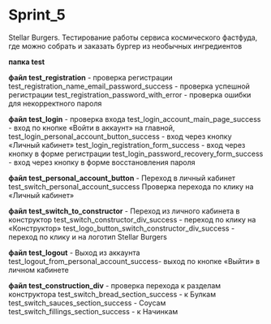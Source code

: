 # Sprint_5
Stellar Burgers. Тестирование работы сервиса космического фастфуда, где можно собрать и заказать бургер из необычных 
ингредиентов

**папка test**

**файл test_registration** - проверка регистрации
test_registration_name_email_password_success - проверка успешной регистрации
test_registration_password_with_error - проверка ошибки для некорректного пароля

**файл test_login** - проверка входа
test_login_account_main_page_success - вход по кнопке «Войти в аккаунт» на главной,
test_login_personal_account_button_success - вход через кнопку «Личный кабинет»
test_login_registration_form_success - вход через кнопку в форме регистрации
test_login_password_recovery_form_success - вход через кнопку в форме восстановления пароля

**файл test_personal_account_button** - Переход в личный кабинет
test_switch_personal_account_success Проверка перехода по клику на «Личный кабинет»

**файл test_switch_to_constructor** - Переход из личного кабинета в конструктор
test_switch_constructor_div_success -  переход по клику на «Конструктор»
test_logo_button_switch_constructor_div_success - переход по клику и на логотип Stellar Burgers

**файл test_logout** - Выход из аккаунта
test_logout_from_personal_account_success- выход по кнопке «Выйти» в личном кабинете

**файл test_construction_div** - проверка перехода к разделам конструктора
test_switch_bread_section_success - к Булкам
test_switch_sauces_section_success - Соусам
test_switch_fillings_section_success - к Начинкам


